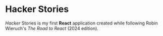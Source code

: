 # Hacker Stories

_Hacker_ Stories is my first **React** application created while following Robin Wieruch's _The Road to React_ (2024 edition).
